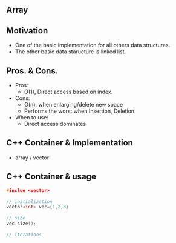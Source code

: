 ## Array
## Motivation
- One of the basic implementation for all others data structures. 
- The other basic data staructure is linked list.
## Pros. & Cons.
- Pros: 
    - O(1), Direct access based on index.
- Cons:
    - O(n), when enlarging/delete new space 
    - Performs the worst when Insertion, Deletion.
- When to use:
    - Direct access dominates

## C++ Container & Implementation
- array / vector

## C++ Container & usage
~~~c++
#inclue <vector>

// initialization
vector<int> vec={1,2,3}

// size
vec.size();

// iterations

~~~
